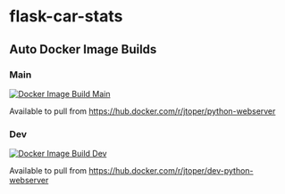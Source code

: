 # flask-car-stats

## Auto Docker Image Builds
### Main

[![Docker Image Build Main](https://github.com/jxt1009/flask-car-stats/actions/workflows/docker-image.yml/badge.svg?branch=main)](https://github.com/jxt1009/flask-car-stats/actions/workflows/docker-image.yml)

Available to pull from https://hub.docker.com/r/jtoper/python-webserver

### Dev 

[![Docker Image Build Dev](https://github.com/jxt1009/flask-car-stats/actions/workflows/dev-docker-image.yml/badge.svg?branch=dev)](https://github.com/jxt1009/flask-car-stats/actions/workflows/dev-docker-image.yml)

Available to pull from https://hub.docker.com/r/jtoper/dev-python-webserver